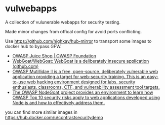 # vulwebapps

A collection of vulunerable webapps for security testing.

Made minor changes from offical config for avoid ports conflicting.

Use https://github.com/highkay/hub-mirror to transport some images to docker hub to bypass GFW.

- [OWASP Juice Shop | OWASP Foundation](https://owasp.org/www-project-juice-shop/)
- [WebGoat/WebGoat: WebGoat is a deliberately insecure application (github.com)](https://github.com/WebGoat/WebGoat)
- [OWASP Mutillidae II is a free, open-source, deliberately vulnerable web application providing a target for web-security training. This is an easy-to-use web hacking environment designed for labs, security enthusiasts, classrooms, CTF, and vulnerability assessment tool targets.](https://github.com/webpwnized/mutillidae)
- [The OWASP NodeGoat project provides an environment to learn how OWASP Top 10 security risks apply to web applications developed using Node.js and how to effectively address them.](https://github.com/OWASP/NodeGoat)

you can find more similar images in https://hub.docker.com/u/contrastsecuritydemo